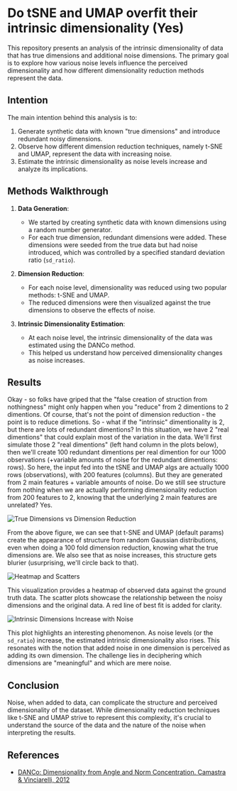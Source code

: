 # Do tSNE and UMAP overfit their intrinsic dimensionality (Yes)

This repository presents an analysis of the intrinsic dimensionality of data that has true dimensions and additional noise dimensions. The primary goal is to explore how various noise levels influence the perceived dimensionality and how different dimensionality reduction methods represent the data.

## Intention

The main intention behind this analysis is to:
1. Generate synthetic data with known "true dimensions" and introduce redundant noisy dimensions.
2. Observe how different dimension reduction techniques, namely t-SNE and UMAP, represent the data with increasing noise.
3. Estimate the intrinsic dimensionality as noise levels increase and analyze its implications.

## Methods Walkthrough

1. **Data Generation**: 
   - We started by creating synthetic data with known dimensions using a random number generator.
   - For each true dimension, redundant dimensions were added. These dimensions were seeded from the true data but had noise introduced, which was controlled by a specified standard deviation ratio (`sd_ratio`).

2. **Dimension Reduction**:
   - For each noise level, dimensionality was reduced using two popular methods: t-SNE and UMAP.
   - The reduced dimensions were then visualized against the true dimensions to observe the effects of noise.

3. **Intrinsic Dimensionality Estimation**:
   - At each noise level, the intrinsic dimensionality of the data was estimated using the DANCo method.
   - This helped us understand how perceived dimensionality changes as noise increases.

## Results

Okay - so folks have griped that the "false creation of struction from nothingness" might only happen when you "reduce" from 2 dimentions to 2 dimentions. Of course, that's not the point of dimension reduction - the point is to reduce dimetions. So - what if the "intrinsic" dimentionality is 2, but there are lots of redundant dimentions? In this situation, we have 2 "real dimentions" that could explain most of the variation in the data. We'll first simulate those 2 "real dimentions" (left hand column in the plots below), then we'll create 100 redundant dimentions per real dimention for our 1000 observations (+variable amounts of noise for the redundant dimentions: rows). So here, the input fed into the tSNE and UMAP algs are actually 1000 rows (observations), with 200 features (columns). But they are generated from 2 main features + variable amounts of noise. Do we still see structure from nothing when we are actually performing dimensionality reduction from 200 features to 2, knowing that the underlying 2 main features are unrelated? Yes. 

![True Dimensions vs Dimension Reduction](assets/true_dims_with_noise_vs_dim_reduction.png)

From the above figure, we can see that t-SNE and UMAP (default params) create the appearance of structure from random Gaussian distributions, even when doing a 100 fold dimension reduction, knowing what the true dimensions are. We also see that as noise increases, this structure gets blurier (usurprising, we'll circle back to that).

![Heatmap and Scatters](assets/heatmap_and_scatters.png)

This visualization provides a heatmap of observed data against the ground truth data. The scatter plots showcase the relationship between the noisy dimensions and the original data. A red line of best fit is added for clarity.

![Intrinsic Dimensions Increase with Noise](assets/intrinsic_dims_increase_with_noise.png)

This plot highlights an interesting phenomenon. As noise levels (or the `sd_ratio`) increase, the estimated intrinsic dimensionality also rises. This resonates with the notion that added noise in one dimension is perceived as adding its own dimension. The challenge lies in deciphering which dimensions are "meaningful" and which are mere noise.

## Conclusion

Noise, when added to data, can complicate the structure and perceived dimensionality of the dataset. While dimensionality reduction techniques like t-SNE and UMAP strive to represent this complexity, it's crucial to understand the source of the data and the nature of the noise when interpreting the results.

## References

- [DANCo: Dimensionality from Angle and Norm Concentration. Camastra & Vinciarelli, 2012](https://doi.org/10.48550/arXiv.1206.3881)
